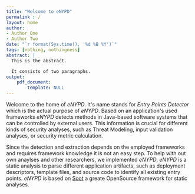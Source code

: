 ```yaml
---
title: "Welcome to eNYPD"
permalink : /
layout: home
author:
- Author One
- Author Two
date: "`r format(Sys.time(), '%d %B %Y')`"
tags: [nothing, nothingness]
abstract: |
  This is the abstract.

  It consists of two paragraphs.
output: 
    pdf_document:
        template: NULL
---
```






Welcome to the home of *eNYPD*. It's name stands for *Entry Points Detector*
which is the actual purpose of *eNYPD*. Based on an application's used frameworks
*eNYPD* detects methods in Java-based software systems that can be controlled by
external users. This information is crucial for different kinds of security analyses,
such as Threat Modeling, input validation analyses, or security metric calculation.

Since the detection and extraction depends on the employed frameworks and requires
framework knowledge it is not an easy step. To help with out own anaylses and other
researchers, we implemented *eNYPD*. *eNYPD* is a static analysis to parse different
application artifacts, such as deployment descriptors, template files, and source
code to identify all existing entry points. *eNYPD* is based on [Soot](https://github.com/soot-oss/soot)
a greate OpenSource framework for static analyses.
